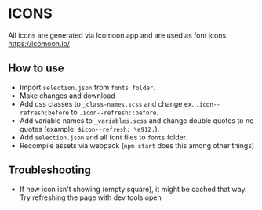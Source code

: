 # ICONS

All icons are generated via Icomoon app and are used as font icons
https://icomoon.io/

## How to use
* Import `selection.json` from `fonts folder`.
* Make changes and download
* Add css classes to `_class-names.scss` and change ex. `.icon--refresh:before` to `.icon--refresh::before`.
* Add variable names to `_variables.scss` and change double quotes to no quotes (example: `$icon--refresh: \e912;`).
* Add `selection.json` and all font files to `fonts` folder.
* Recompile assets via webpack (`npm start` does this among other things)

## Troubleshooting
* If new icon isn't showing (empty square), it might be cached that way. Try refreshing the page with dev tools open 
